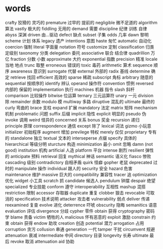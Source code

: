 # words

crafty 狡猾的 灵巧的
premature 过早的 提前的
negligible 微不足道的
algorithm 算法
vastly 极大的
fiddling 无用的
demand 需要
discipline 纪律 训练 自律
abyss 深渊
driven 由...驱动
defect 缺点
subset 子集
odds 几率
dawn 黎明
scheme 计划 体系
legacy 遗产
intentions 意图
haste 匆忙
automatic 自动化
coercion 强制
literal 字面量
notation 符号
customize 定制
classification 归类 定级别
taxonomy 分类
delegation 委托
associative 联合 结合律
quadrillion 万亿
fraction 分数 小数
approximate 大约
exponential 指数
precision 精准
locale 当地 地点
trunc 取整
erroneous 错误的
toxic 毒药
arithmetic 算术
sequence 顺序
awareness 意识到
surrogate 代替
external 外部的
radix 基线
determine 确定
retrieve 找回
efficient 高效的
sparse 稀疏
subscript 角标
arbitrary 随意的
sequential 按顺序的
identify 辨认
operand 操作符
convention 惯例
reversed 内部的 保留的
implementation 执行
machines 机器 指令
slash 斜杆
comparison 比较操作
bitwise 位运算
ternary 三元运算符
unary 一元
division 除
remainder 余数
modulo 模
multiway 多路
diruptive 混乱的
ultimate 最终的
curly 弯曲的
brace 支柱
expand 扩展
mandatory 法定
matrix 矩阵
mechanism 机制
problematic 问题
suffix 后缀
implicit 隐性
explicit 明显的
pseudo 伪
invoke 调用
weird 怪异的
concerned 关系
bonus 奖金
recursion 递归
principle 原理
correspondence 通信
except 除了
lexical 词法
gizmo 小玩意
initializer 初始程序
augment 增加
previlege 特权
merely 仅仅
proprietary 专有的
standalone 独立
textual 文本的
interseperse 点缀
specify 具体的
hierarchical 等级分明
sturcture 构造
minimization 最小
omit 忽略
damn (not good)
institution 机构
artificial 人造
platform 平台
intense 剧烈
resilient 弹性的
anticipate 预料
retrieval 回复
mythical 神话
semantic 语义化
fiasco 惨败
cascading 级别
contradictory 自相矛盾
quirk 怪癖
gopher 老鼠
deprecated 过时的
manipulate 操作
individual 跟人的
security 安全
hazard 危害
maintenance 维护
massive 巨大的
compatibility 兼容性
tracer 追
optimization 优化
widget 小工具
scratch 抓
candidate 候选人
pendulum 钟摆
despair 绝望
specialized 专业技能
conform 遵守
interoperability 互相性
mashup 混搭
restriction 限制
accessor 存取器
duplicate 重复
clobber 狠击
revocable 可取消的
specification 技术说明
attacker 攻击者
vulnerability 弱点
deliver 传递
reexamined 复查
evolve 进化
deterrence 吓唬
obscurity 隐晦
semanitics 语意
evaluation 评估
divergence 分歧
cypher 零件
obtain 获得
cryptography 密码学
blame 责备
victim 牺牲的人
malicious 怀有恶意的
exploit 激励
constrain 约束
obtain 获得
endow 助攻
creation 创造
potential 潜力
arrogation 占用
corruption 贪污
collusion 串通
generation 一代
tamper 干扰
circumvent 规避
attenuation 衰减
intermediate 中间
directory 目录
longevity 长寿
ultimate 最后
revoke 取消
attenuation
aid 协助
